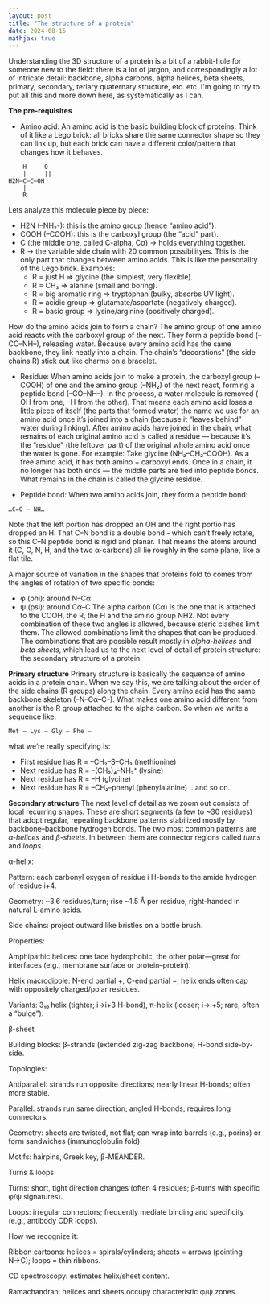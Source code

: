 ```yaml
---
layout: post
title: "The structure of a protein"
date: 2024-08-15
mathjax: true
---
```


Understanding the 3D structure of a protein is a bit of a rabbit-hole for someone new to the field: there is a lot of jargon, and correspondingly a lot of intricate detail: backbone, alpha carbons, alpha helices, beta sheets, primary, secondary, teriary quaternary structure, etc. etc. I'm going to try to put all this and more down here, as systematically as I can. 

**The pre-requisites**
- Amino acid: An amino acid is the basic building block of proteins. Think of it like a Lego brick: all bricks share the same connector shape so they can link up, but each brick can have a different color/pattern that changes how it behaves.

```
    H     O
    |     ||
H2N–C–C–OH
    |
    R
```
Lets analyze this molecule piece by piece:
- H2N (–NH₂-): this is the amino group (hence “amino acid”).
- COOH (–COOH): this is the carboxyl group (the “acid” part).
- C (the middle one, called C-alpha, Cα) → holds everything together.
- R → the variable side chain with 20 common possibilityes. This is the only part that changes between amino acids. This is like the personality of the Lego brick. Examples:
  - R = just H => glycine (the simplest, very flexible).
  - R = CH₃ => alanine (small and boring).
  - R = big aromatic ring => tryptophan (bulky, absorbs UV light).
  - R = acidic group => glutamate/aspartate (negatively charged).
  - R = basic group => lysine/arginine (positively charged).

How do the amino acids join to form a chain? The amino group of one amino acid reacts with the carboxyl group of the next. They form a peptide bond (–CO–NH–), releasing water. Because every amino acid has the same backbone, they link neatly into a chain. The chain’s “decorations” (the side chains R) stick out like charms on a bracelet.

- Residue: When amino acids join to make a protein, the carboxyl group (–COOH) of one and the amino group (–NH₂) of the next react, forming a peptide bond (–CO–NH–). In the process, a water molecule is removed (–OH from one, –H from the other). That means each amino acid loses a little piece of itself (the parts that formed water) the name we use for an amino acid once it’s joined into a chain (because it “leaves behind” water during linking).  After amino acids have joined in the chain, what remains of each original amino acid is called a residue — because it’s the “residue” (the leftover part) of the original whole amino acid once the water is gone. For example: Take glycine (NH₂–CH₂–COOH). As a free amino acid, it has both amino + carboxyl ends. Once in a chain, it no longer has both ends — the middle parts are tied into peptide bonds. What remains in the chain is called the glycine residue.

- Peptide bond: When two amino acids join, they form a peptide bond:

```
…C=O – NH…
```
Note that the left portion has dropped an OH and the right portio has dropped an H. That C–N bond is a double bond - which can’t freely rotate, so this C–N peptide bond is rigid and planar. That means the atoms around it (C, O, N, H, and the two α-carbons) all lie roughly in the same plane, like a flat tile.

A major source of variation in the shapes that proteins fold to comes from the angles of rotation of two specific bonds: 
- φ (phi): around N–Cα
- ψ (psi): around Cα–C
The alpha carbon (Cα) is the one that is attached to the COOH, the R, the H and the amino group NH2. Not every combination of these two angles is allowed, because steric clashes limit them. The allowed combinations limit the shapes that can be produced. The combinations that are possible result mostly in _alpha-helices_ and _beta sheets_, which lead us to the next level of detail of protein structure: the secondary structure of a protein.

**Primary structure**
Primary structure is basically the sequence of amino acids in a protein chain. When we say this, we are talking about the order of the side chains (R groups) along the chain. Every amino acid has the same backbone skeleton (–N–Cα–C–). What makes one amino acid different from another is the R group attached to the alpha carbon. So when we write a sequence like:

```
Met – Lys – Gly – Phe – 
```
what we’re really specifying is:
- First residue has R = –CH₂–S–CH₃ (methionine)
- Next residue has R = –(CH₂)₄–NH₃⁺ (lysine)
- Next residue has R = –H (glycine)
- Next residue has R = –CH₂–phenyl (phenylalanine)
…and so on.

**Secondary structure**
The next level of detail as we zoom out consists of local recurring shapes. 
These are short segments (a few to ~30 residues) that adopt regular, repeating backbone patterns stabilized mostly by backbone–backbone hydrogen bonds. The two most common patterns are _α-helices_ and _β-sheets_. In between them are connector regions called _turns_ and _loops_.

α-helix:

Pattern: each carbonyl oxygen of residue i H-bonds to the amide hydrogen of residue i+4.

Geometry: ~3.6 residues/turn; rise ~1.5 Å per residue; right-handed in natural L-amino acids.

Side chains: project outward like bristles on a bottle brush.

Properties:

Amphipathic helices: one face hydrophobic, the other polar—great for interfaces (e.g., membrane surface or protein–protein).

Helix macrodipole: N-end partial +, C-end partial −; helix ends often cap with oppositely charged/polar residues.

Variants: 3₁₀ helix (tighter; i→i+3 H-bond), π-helix (looser; i→i+5; rare, often a “bulge”).

β-sheet

Building blocks: β-strands (extended zig-zag backbone) H-bond side-by-side.

Topologies:

Antiparallel: strands run opposite directions; nearly linear H-bonds; often more stable.

Parallel: strands run same direction; angled H-bonds; requires long connectors.

Geometry: sheets are twisted, not flat; can wrap into barrels (e.g., porins) or form sandwiches (immunoglobulin fold).

Motifs: hairpins, Greek key, β-MEANDER.

Turns & loops

Turns: short, tight direction changes (often 4 residues; β-turns with specific φ/ψ signatures).

Loops: irregular connectors; frequently mediate binding and specificity (e.g., antibody CDR loops).

How we recognize it:

Ribbon cartoons: helices = spirals/cylinders; sheets = arrows (pointing N→C); loops = thin ribbons.

CD spectroscopy: estimates helix/sheet content.

Ramachandran: helices and sheets occupy characteristic φ/ψ zones.
